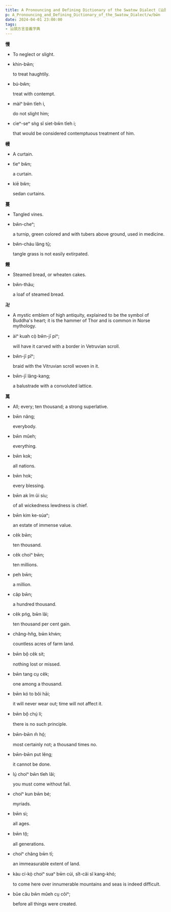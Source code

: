 ```yaml
---
title: A Pronouncing and Defining Dictionary of the Swatow Dialect (汕頭方言音義字典) / bw̆n
p: A_Pronouncing_and_Defining_Dictionary_of_the_Swatow_Dialect/w/bw̆n
date: 2024-04-01 23:00:00
tags: 
- 汕頭方言音義字典
---
```



**慢**
- To neglect or slight.

- khin-bw̆n;

  to treat haughtily.

- bú-bw̆n;

  treat with contempt.

- màiⁿ bw̆n tîeh i,

  do not slight him;

- cìeⁿ-seⁿ sǹg sĭ siet-bw̆n tîeh i;

  that would be considered contemptuous treatment of him.

**幔**
- A curtain.

- tìeⁿ bw̆n;

  a curtain.

- kiē bw̆n;

  sedan curtains.

**蔓**
- Tangled vines.

- bw̆n-cheⁿ;

  a turnip, green colored and with tubers above ground, used in medicine.

- bw̆n-cháu lâng tṳ̂;

  tangle grass is not easily extirpated.

**饅**
- Steamed bread, or wheaten cakes.

- bw̆n-thâu;

  a loaf of steamed bread.

**卍**
- A mystic emblem of high antiquity, explained to be the symbol of Buddha's heart; it is the hammer of Thor and is common in Norse mythology.

- àiⁿ kuah cò̤ bw̆n-jī piⁿ;

  will have it carved with a border in Vetruvian scroll.

- bw̆n-jī pĭⁿ;

  braid with the Vitruvian scroll woven in it.

- bw̄n-jī lâng-kang;

  a balustrade with a convoluted lattice.

**萬**
- All; every; ten thousand; a strong superlative.

- bw̄n nâng;

  everybody.

- bw̄n mûeh;

  everything.

- bw̄n kok;

  all nations.

- bw̄n hok;

  every blessing.

- bw̄n ak îm ûi síu;

  of all wickedness lewdness is chief.

- bw̄n kim ke-súaⁿ;

  an estate of immense value.

- cêk bw̄n;

  ten thousand.

- cêk choiⁿ bw̄n;

  ten millions.

- peh bw̄n;

  a million.

- câp bw̄n;

  a hundred thousand.

- cêk pńg, bw̄n lâi;

  ten thousand per cent gain.

- châng-hn̂g, bw̄n khẃn;

  countless acres of farm land.

- bw̄n bô̤ cêk sit;

  nothing lost or missed.

- bw̄n tang cṳ cêk;

  one among a thousand.

- bw̄n kó to bŏi hāi;

  it will never wear out; time will not affect it.

- bw̄n bô̤ chṳ́ lí;

  there is no such principle.

- bw̄n-bw̄n m̄ hó̤;

  most certainly not; a thousand times no.

- bw̄n-bw̄n put lêng;

  it cannot be done.

- lṳ́ choiⁿ bw̄n tîeh lâi;

  you must come without fail.

- choiⁿ kun bw̄n bé;

  myriads.

- bw̄n sì;

  all ages.

- bw̄n tō̤;

  all generations.

- choiⁿ châng bw̄n tī;

  an immeasurable extent of land.

- kàu cí-kò̤ choiⁿ suaⁿ bw̄n cúi, sît-căi sĭ kang-khó;

  to come here over innumerable mountains and seas is indeed difficult.

- būe cău bw̄n mûeh cṳ côiⁿ;

  before all things were created.